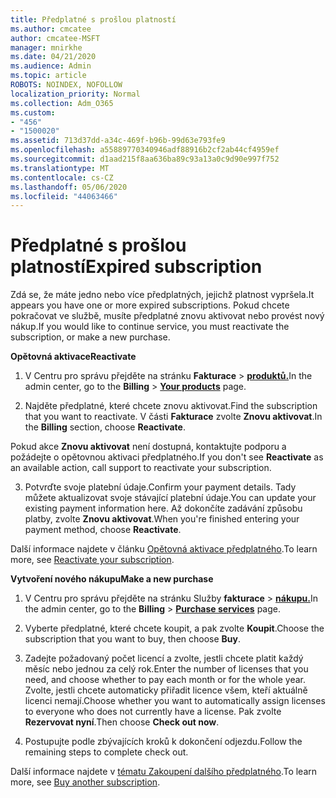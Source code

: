 ```yaml
---
title: Předplatné s prošlou platností
ms.author: cmcatee
author: cmcatee-MSFT
manager: mnirkhe
ms.date: 04/21/2020
ms.audience: Admin
ms.topic: article
ROBOTS: NOINDEX, NOFOLLOW
localization_priority: Normal
ms.collection: Adm_O365
ms.custom:
- "456"
- "1500020"
ms.assetid: 713d37dd-a34c-469f-b96b-99d63e793fe9
ms.openlocfilehash: a55889770340946adf88916b2cf2ab44cf4959ef
ms.sourcegitcommit: d1aad215f8aa636ba89c93a13a0c9d90e997f752
ms.translationtype: MT
ms.contentlocale: cs-CZ
ms.lasthandoff: 05/06/2020
ms.locfileid: "44063466"
---
```

# <a name="expired-subscription"></a><span data-ttu-id="625c0-102">Předplatné s prošlou platností</span><span class="sxs-lookup"><span data-stu-id="625c0-102">Expired subscription</span></span>

<span data-ttu-id="625c0-103">Zdá se, že máte jedno nebo více předplatných, jejichž platnost vypršela.</span><span class="sxs-lookup"><span data-stu-id="625c0-103">It appears you have one or more expired subscriptions.</span></span> <span data-ttu-id="625c0-104">Pokud chcete pokračovat ve službě, musíte předplatné znovu aktivovat nebo provést nový nákup.</span><span class="sxs-lookup"><span data-stu-id="625c0-104">If you would like to continue service, you must reactivate the subscription, or make a new purchase.</span></span>
  
<span data-ttu-id="625c0-105">**Opětovná aktivace**</span><span class="sxs-lookup"><span data-stu-id="625c0-105">**Reactivate**</span></span>
  
1. <span data-ttu-id="625c0-106">V Centru pro správu přejděte na stránku **Fakturace** \> **[produktů.](https://go.microsoft.com/fwlink/p/?linkid=842054)**</span><span class="sxs-lookup"><span data-stu-id="625c0-106">In the admin center, go to the **Billing** \> **[Your products](https://go.microsoft.com/fwlink/p/?linkid=842054)** page.</span></span>

2. <span data-ttu-id="625c0-107">Najděte předplatné, které chcete znovu aktivovat.</span><span class="sxs-lookup"><span data-stu-id="625c0-107">Find the subscription that you want to reactivate.</span></span> <span data-ttu-id="625c0-108">V části **Fakturace** zvolte **Znovu aktivovat**.</span><span class="sxs-lookup"><span data-stu-id="625c0-108">In the **Billing** section, choose **Reactivate**.</span></span>

<span data-ttu-id="625c0-109">Pokud akce **Znovu aktivovat** není dostupná, kontaktujte podporu a požádejte o opětovnou aktivaci předplatného.</span><span class="sxs-lookup"><span data-stu-id="625c0-109">If you don't see **Reactivate** as an available action, call support to reactivate your subscription.</span></span>

3. <span data-ttu-id="625c0-110">Potvrďte svoje platební údaje.</span><span class="sxs-lookup"><span data-stu-id="625c0-110">Confirm your payment details.</span></span> <span data-ttu-id="625c0-111">Tady můžete aktualizovat svoje stávající platební údaje.</span><span class="sxs-lookup"><span data-stu-id="625c0-111">You can update your existing payment information here.</span></span> <span data-ttu-id="625c0-112">Až dokončíte zadávání způsobu platby, zvolte **Znovu aktivovat**.</span><span class="sxs-lookup"><span data-stu-id="625c0-112">When you're finished entering your payment method, choose **Reactivate**.</span></span>

<span data-ttu-id="625c0-113">Další informace najdete v článku [Opětovná aktivace předplatného](https://docs.microsoft.com/office365/admin/subscriptions-and-billing/reactivate-your-subscription).</span><span class="sxs-lookup"><span data-stu-id="625c0-113">To learn more, see [Reactivate your subscription](https://docs.microsoft.com/office365/admin/subscriptions-and-billing/reactivate-your-subscription).</span></span>

<span data-ttu-id="625c0-114">**Vytvoření nového nákupu**</span><span class="sxs-lookup"><span data-stu-id="625c0-114">**Make a new purchase**</span></span>
  
1. <span data-ttu-id="625c0-115">V Centru pro správu přejděte na stránku Služby **fakturace** \> **[nákupu.](https://go.microsoft.com/fwlink/p/?linkid=868433)**</span><span class="sxs-lookup"><span data-stu-id="625c0-115">In the admin center, go to the **Billing** \> **[Purchase services](https://go.microsoft.com/fwlink/p/?linkid=868433)** page.</span></span>

2. <span data-ttu-id="625c0-116">Vyberte předplatné, které chcete koupit, a pak zvolte **Koupit**.</span><span class="sxs-lookup"><span data-stu-id="625c0-116">Choose the subscription that you want to buy, then choose **Buy**.</span></span>

3. <span data-ttu-id="625c0-117">Zadejte požadovaný počet licencí a zvolte, jestli chcete platit každý měsíc nebo jednou za celý rok.</span><span class="sxs-lookup"><span data-stu-id="625c0-117">Enter the number of licenses that you need, and choose whether to pay each month or for the whole year.</span></span> <span data-ttu-id="625c0-118">Zvolte, jestli chcete automaticky přiřadit licence všem, kteří aktuálně licenci nemají.</span><span class="sxs-lookup"><span data-stu-id="625c0-118">Choose whether you want to automatically assign licenses to everyone who does not currently have a license.</span></span> <span data-ttu-id="625c0-119">Pak zvolte **Rezervovat nyní**.</span><span class="sxs-lookup"><span data-stu-id="625c0-119">Then choose **Check out now**.</span></span>

4. <span data-ttu-id="625c0-120">Postupujte podle zbývajících kroků k dokončení odjezdu.</span><span class="sxs-lookup"><span data-stu-id="625c0-120">Follow the remaining steps to complete check out.</span></span>

<span data-ttu-id="625c0-121">Další informace najdete v [tématu Zakoupení dalšího předplatného](https://docs.microsoft.com/office365/admin/subscriptions-and-billing/buy-another-subscription).</span><span class="sxs-lookup"><span data-stu-id="625c0-121">To learn more, see [Buy another subscription](https://docs.microsoft.com/office365/admin/subscriptions-and-billing/buy-another-subscription).</span></span>
